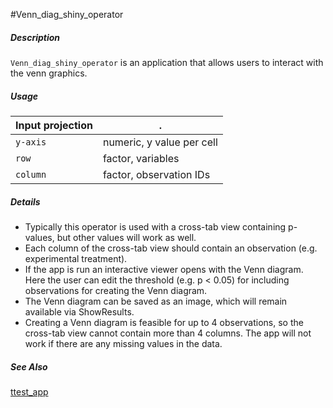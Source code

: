 #Venn_diag_shiny_operator

##### Description

`Venn_diag_shiny_operator` is an application that allows users to interact with the venn graphics. 

##### Usage

Input projection|.
---|---
`y-axis`        | numeric, y value per cell 
`row`           | factor, variables
`column`        | factor, observation IDs 


##### Details

* Typically this operator is used with a cross-tab view containing p-values, but other values will work as well.
* Each column of the cross-tab view should contain an observation (e.g. experimental treatment).
* If the app is run an interactive viewer opens with the Venn diagram. Here the user can edit the threshold (e.g. p < 0.05) for including observations for creating the Venn diagram.
* The Venn diagram can be saved as an image, which will remain available via ShowResults.
* Creating a Venn diagram is feasible for up to 4 observations, so the cross-tab view cannot contain more than 4 columns. The app will not work if there are any missing values in the data.

##### See Also

[ttest_app](https://github.com/tercen/Venn_diag_shiny_operator)
